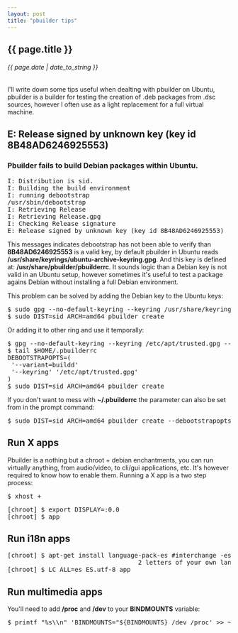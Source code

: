 ```yaml
---
layout: post
title: "pbuilder tips"
---
```


## {{ page.title }}

###### {{ page.date | date_to_string }}

I'll write down some tips useful when dealting with pbuilder on Ubuntu, pbuilder is a builder for testing the creation of .deb packages from .dsc sources, however I often use as a light replacement for a full virtual machine.

## E: Release signed by unknown key (key id 8B48AD6246925553)

### Pbuilder fails to build Debian packages within Ubuntu.

<pre>
I: Distribution is sid.
I: Building the build environment
I: running debootstrap
/usr/sbin/debootstrap
I: Retrieving Release
I: Retrieving Release.gpg
I: Checking Release signature
E: Release signed by unknown key (key id 8B48AD6246925553)
</pre>

This messages indicates debootstrap has not been able to verify than **8B48AD6246925553** is a valid key, by default pbuilder in Ubuntu reads **/usr/share/keyrings/ubuntu-archive-keyring.gpg**. And this key is defined at: **/usr/share/pbuilder/pbuilderrc**. It sounds logic than a Debian key is not valid in an Ubuntu setup, however sometimes it's useful to test a package agains Debian without installing a full Debian environment.

This problem can be solved by adding the Debian key to the Ubuntu keys:

<pre>
$ sudo gpg --no-default-keyring --keyring /usr/share/keyrings/ubuntu-archive-keyring.gpg --recv-keys 8B48AD6246925553
$ sudo DIST=sid ARCH=amd64 pbuilder create
</pre>

Or adding it to other ring and use it temporally:

<pre>
$ gpg --no-default-keyring --keyring /etc/apt/trusted.gpg --recv-keys 8B48AD6246925553
$ tail $HOME/.pbuilderrc
DEBOOTSTRAPOPTS=(
 '--variant=buildd'
 '--keyring' '/etc/apt/trusted.gpg'
)
$ sudo DIST=sid ARCH=amd64 pbuilder create
</pre>

If you don't want to mess with **~/.pbuilderrc** the parameter can also be set from in the prompt command:

<pre>
$ sudo DIST=sid ARCH=amd64 pbuilder create --debootstrapopts --keyring=/etc/apt/trusted.gpg
</pre>

## Run X apps

Pbuilder is a nothing but a chroot + debian enchantments, you can run virtually anything, from audio/video, to cli/gui applications, etc. It's however required to know how to enable them. Running a X app is a two step process:

<pre>
$ xhost +
</pre>

<pre>
[chroot] $ export DISPLAY=:0.0
[chroot] $ app
</pre>

## Run i18n apps

<pre>
[chroot] $ apt-get install language-pack-es #interchange -es for the \
                                   2 letters of your own lang
[chroot] $ LC_ALL=es_ES.utf-8 app
</pre>

## Run multimedia apps

You'll need to add **/proc** and **/dev** to your **BINDMOUNTS** variable:

<pre>
$ printf "%s\\n" 'BINDMOUNTS="${BINDMOUNTS} /dev /proc' &gt;&gt; ~/.pbuilderrc
</pre>
